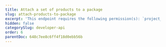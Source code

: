 ```yaml
---
title: Attach a set of products to a package
slug: attach-products-to-package
excerpt: 'This endpoint requires the following permission(s): `project_configuration:packages:read_write`.'
hidden: false
categorySlug: developer-api
order: 6
parentDoc: 648c7ee8c6ff4f18d0ebb56b
---
```

